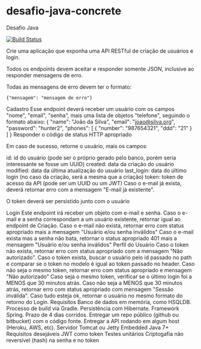# desafio-java-concrete
Desafio Java

[![Build Status](https://travis-ci.org/aasampaio3006/desafio-java-concrete.svg?branch=master)](https://travis-ci.org/aasampaio3006/desafio-java-concrete)


Crie uma aplicação que exponha uma API RESTful de criação de usuários e login.

Todos os endpoints devem aceitar e responder somente JSON, inclusive ao responder mensagens de erro.

Todas as mensagens de erro devem ter o formato:

    {"mensagem": "mensagem de erro"}
Cadastro
Esse endpoint deverá receber um usuário com os campos "nome", "email", "senha", mais uma lista de objetos "telefone", seguindo o formato abaixo:
    {
        "name": "João da Silva",
        "email": "joao@silva.org",
        "password": "hunter2",
        "phones": [
            {
                "number": "987654321",
                "ddd": "21"
            }
        ]
    }
Responder o código de status HTTP apropriado

Em caso de sucesso, retorne o usuário, mais os campos:

id: id do usuário (pode ser o próprio gerado pelo banco, porém seria interessante se fosse um UUID)
created: data da criação do usuário
modified: data da última atualização do usuário
last_login: data do último login (no caso da criação, será a mesma que a criação)
token: token de acesso da API (pode ser um UUID ou um JWT)
Caso o e-mail já exista, deverá retornar erro com a mensagem "E-mail já existente".

O token deverá ser persistido junto com o usuário

Login
Este endpoint irá receber um objeto com e-mail e senha.
Caso o e-mail e a senha correspondam a um usuário existente, retornar igual ao endpoint de Criação.
Caso o e-mail não exista, retornar erro com status apropriado mais a mensagem "Usuário e/ou senha inválidos"
Caso o e-mail exista mas a senha não bata, retornar o status apropriado 401 mais a mensagem "Usuário e/ou senha inválidos"
Perfil do Usuário
Caso o token não exista, retornar erro com status apropriado com a mensagem "Não autorizado".
Caso o token exista, buscar o usuário pelo id passado no path e comparar se o token no modelo é igual ao token passado no header.
Caso não seja o mesmo token, retornar erro com status apropriado e mensagem "Não autorizado"
Caso seja o mesmo token, verificar se o último login foi a MENOS que 30 minutos atrás. Caso não seja a MENOS que 30 minutos atrás, retornar erro com status apropriado com mensagem "Sessão inválida".
Caso tudo esteja ok, retornar o usuário no mesmo formato do retorno do Login.
Requisitos
Banco de dados em memória, como HSQLDB.
Processo de build via Gradle.
Persistência com Hibernate.
Framework Spring.
Prazo de 4 dias corridos.
Entregar um repo público (github ou bitbucket) com o código fonte.
Entregar a API rodando em algum host (Heroku, AWS, etc).
Servidor Tomcat ou Jetty Embedded
Java 7+
Requisitos desejáveis
JWT como token
Testes unitários
Criptogafia não reversível (hash) na senha e no token

